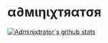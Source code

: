 # α∂мιηιχтяαтσя 

[![Adminixtrator's github stats](https://github-readme-stats.vercel.app/api?username=Adminixtrator&show_icons=true&theme=dracula)](https://github.com/adminixtrator/github-readme-stats)

